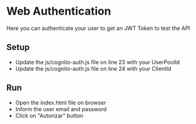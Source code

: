 # Web Authentication

Here you can authenticate your user to get an JWT Token to test the API

## Setup

 - Update the js/cognito-auth.js file on line 23 with your UserPoolId
 - Update the js/cognito-auth.js file on line 24 with your ClientId

## Run

  - Open the index.html file on browser
  - Inform the user email and password
  - Click on "Autorizar" button